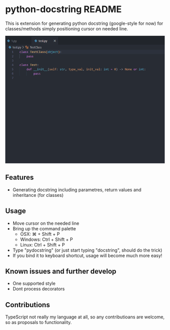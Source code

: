 # python-docstring README

This is extension for generating python docstring (google-style for now) for classes/methods simply positioning cursor on needed line.

![feature X](./pydocstring.gif)

## Features

 - Generating docstring including parametres, return values and inheritance (for classes)

## Usage
 - Move cursor on the needed line
 - Bring up the command palette 
   - OSX: &#8984; + Shift + P
   - Windows: Ctrl + Shift + P
   - Linux: Ctrl + Shift + P
- Type "pydocstring" (or just start typing "docstring", should do the trick)
- If you bind it to keyboard shortcut, usage will become much more easy!

## Known issues and further develop

- One supported style
- Dont process decorators

## Contributions

TypeScript not really my language at all, so any contributioans are welcome, so as proposals to functionality.
